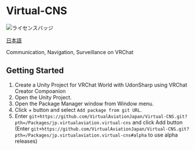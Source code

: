 # Virtual-CNS

![ライセンスバッジ](https://img.shields.io/badge/ライセンス-MIT-007EC6)

[日本語](README_JP.md)

Communication, Navigation, Surveillance on VRChat

## Getting Started
1. Create a Unity Project for VRChat World with UdonSharp using VRChat Creator Compoanion
2. Open the Unity Project.
3. Open the Package Manager window from Window menu.
4. Click + button and select `Add package from git URL`.
5. Enter `git+https://github.com/VirtualAviationJapan/Virtual-CNS.git?pth=/Packages/jp.virtualaviation.virtual-cns` and click Add button (Enter `git+https://github.com/VirtualAviationJapan/Virtual-CNS.git?pth=/Packages/jp.virtualaviation.virtual-cns#alpha` to use alpha releases)
